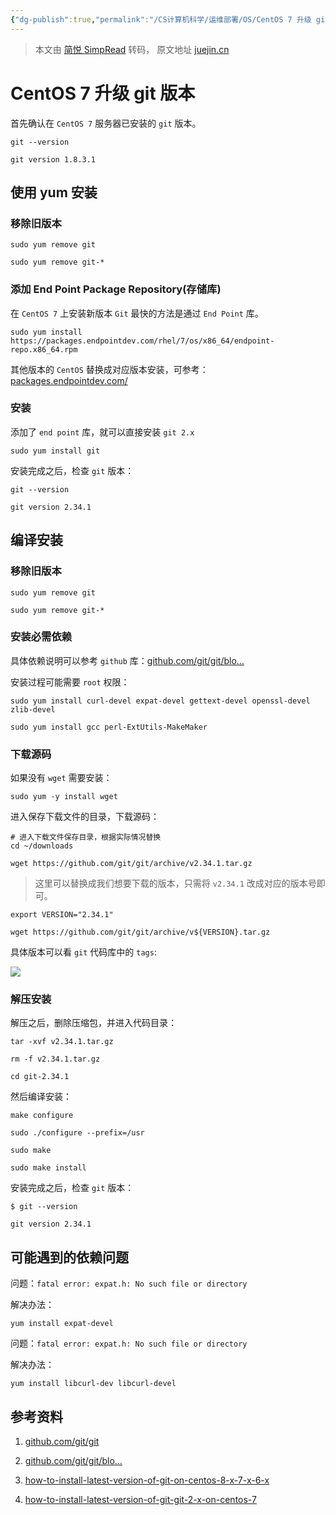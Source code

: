 ```yaml
---
{"dg-publish":true,"permalink":"/CS计算机科学/运维部署/OS/CentOS 7 升级 git 版本到 2.x/","created":"2024-02-29T01:33:27.832+08:00","updated":"2024-03-04T01:35:36.917+08:00"}
---
```


> 本文由 [简悦 SimpRead](http://ksria.com/simpread/) 转码， 原文地址 [juejin.cn](https://juejin.cn/post/7071910670056292389)

CentOS 7 升级 git 版本
==================

首先确认在 `CentOS 7` 服务器已安装的 `git` 版本。

```
git --version
```

```
git version 1.8.3.1
```

使用 yum 安装
---------

### 移除旧版本

```
sudo yum remove git

sudo yum remove git-*
```

### 添加 End Point Package Repository(存储库)

在 `CentOS 7` 上安装新版本 `Git` 最快的方法是通过 `End Point` 库。

```
sudo yum install https://packages.endpointdev.com/rhel/7/os/x86_64/endpoint-repo.x86_64.rpm
```

其他版本的 `CentOS` 替换成对应版本安装，可参考：[packages.endpointdev.com/](https://link.juejin.cn?target=https%3A%2F%2Fpackages.endpointdev.com%2F "https://packages.endpointdev.com/")

### 安装

添加了 `end point` 库，就可以直接安装 `git 2.x`

```
sudo yum install git
```

安装完成之后，检查 `git` 版本：

```
git --version
```

```
git version 2.34.1
```

编译安装
----

### 移除旧版本

```
sudo yum remove git

sudo yum remove git-*
```

### 安装必需依赖

具体依赖说明可以参考 `github` 库：[github.com/git/git/blo…](https://link.juejin.cn?target=https%3A%2F%2Fgithub.com%2Fgit%2Fgit%2Fblob%2Fmaster%2FINSTALL "https://github.com/git/git/blob/master/INSTALL")

安装过程可能需要 `root` 权限：

```
sudo yum install curl-devel expat-devel gettext-devel openssl-devel zlib-devel

sudo yum install gcc perl-ExtUtils-MakeMaker
```

### 下载源码

如果没有 `wget` 需要安装：

```
sudo yum -y install wget
```

进入保存下载文件的目录，下载源码：

```
# 进入下载文件保存目录，根据实际情况替换
cd ~/downloads

wget https://github.com/git/git/archive/v2.34.1.tar.gz
```

> 这里可以替换成我们想要下载的版本，只需将 `v2.34.1` 改成对应的版本号即可。

```
export VERSION="2.34.1"

wget https://github.com/git/git/archive/v${VERSION}.tar.gz
```

具体版本可以看 `git` 代码库中的 `tags`:

![](https://p3-juejin.byteimg.com/tos-cn-i-k3u1fbpfcp/0ca4e24ebe25483ab3c00eb2ff9d3fec~tplv-k3u1fbpfcp-zoom-in-crop-mark:1512:0:0:0.awebp?)

### 解压安装

解压之后，删除压缩包，并进入代码目录：

```
tar -xvf v2.34.1.tar.gz

rm -f v2.34.1.tar.gz

cd git-2.34.1
```

然后编译安装：

```
make configure

sudo ./configure --prefix=/usr

sudo make

sudo make install
```

安装完成之后，检查 `git` 版本：

```
$ git --version
```

```
git version 2.34.1
```

可能遇到的依赖问题
---------

问题：`fatal error: expat.h: No such file or directory`

解决办法：

```
yum install expat-devel
```

问题：`fatal error: expat.h: No such file or directory`

解决办法：

```
yum install libcurl-dev libcurl-devel
```

参考资料
----

1.  [github.com/git/git](https://link.juejin.cn?target=https%3A%2F%2Fgithub.com%2Fgit%2Fgit "https://github.com/git/git")
    
2.  [github.com/git/git/blo…](https://link.juejin.cn?target=https%3A%2F%2Fgithub.com%2Fgit%2Fgit%2Fblob%2Fmaster%2FINSTALL "https://github.com/git/git/blob/master/INSTALL")
    
3.  [how-to-install-latest-version-of-git-on-centos-8-x-7-x-6-x](https://link.juejin.cn?target=https%3A%2F%2Fstackoverflow.com%2Fquestions%2F21820715%2Fhow-to-install-latest-version-of-git-on-centos-8-x-7-x-6-x "https://stackoverflow.com/questions/21820715/how-to-install-latest-version-of-git-on-centos-8-x-7-x-6-x")
    
4.  [how-to-install-latest-version-of-git-git-2-x-on-centos-7](https://link.juejin.cn?target=https%3A%2F%2Fcomputingforgeeks.com%2Fhow-to-install-latest-version-of-git-git-2-x-on-centos-7%2F "https://computingforgeeks.com/how-to-install-latest-version-of-git-git-2-x-on-centos-7/")